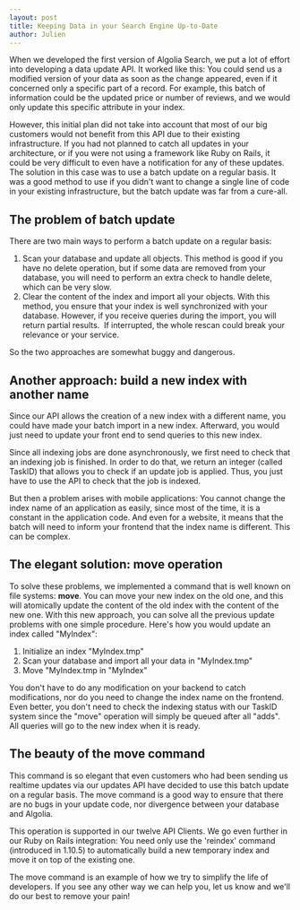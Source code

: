 ```yaml
---
layout: post
title: Keeping Data in your Search Engine Up-to-Date
author: Julien
---
```


When we developed the first version of Algolia Search, we put a lot of effort
into developing a data update API. It worked like this: You could send us a
modified version of your data as soon as the change appeared, even if it
concerned only a specific part of a record. For example, this batch of
information could be the updated price or number of reviews, and we would only
update this specific attribute in your index.

However, this initial plan did not take into account that most of our big
customers would not benefit from this API due to their existing
infrastructure. If you had not planned to catch all updates in your
architecture, or if you were not using a framework like Ruby on Rails, it
could be very difficult to even have a notification for any of these updates.
The solution in this case was to use a batch update on a regular basis. It was
a good method to use if you didn't want to change a single line of code in
your existing infrastructure, but the batch update was far from a cure-all.

## The problem of batch update

There are two main ways to perform a batch update on a regular basis:

  1. Scan your database and update all objects. This method is good if you have no delete operation, but if some data are removed from your database, you will need to perform an extra check to handle delete, which can be very slow.
  2. Clear the content of the index and import all your objects. With this method, you ensure that your index is well synchronized with your database. However, if you receive queries during the import, you will return partial results.  If interrupted, the whole rescan could break your relevance or your service.

So the two approaches are somewhat buggy and dangerous.

## Another approach: build a new index with another name

Since our API allows the creation of a new index with a different name, you
could have made your batch import in a new index. Afterward, you would just
need to update your front end to send queries to this new index.

Since all indexing jobs are done asynchronously, we first need to check that
an indexing job is finished. In order to do that, we return an integer (called
TaskID) that allows you to check if an update job is applied. Thus, you just
have to use the API to check that the job is indexed.

But then a problem arises with mobile applications: You cannot change the
index name of an application as easily, since most of the time, it is a
constant in the application code. And even for a website, it means that the
batch will need to inform your frontend that the index name is different. This
can be complex.

## The elegant solution: move operation

To solve these problems, we implemented a command that is well known on file
systems: **move**. You can move your new index on the old one, and this will
atomically update the content of the old index with the content of the new
one. With this new approach, you can solve all the previous update problems
with one simple procedure. Here's how you would update an index called
"MyIndex":

  1. Initialize an index "MyIndex.tmp"
  2. Scan your database and import all your data in "MyIndex.tmp"
  3. Move "MyIndex.tmp in "MyIndex"

You don't have to do any modification on your backend to catch modifications,
nor do you need to change the index name on the frontend. Even better, you
don't need to check the indexing status with our TaskID system since the
"move" operation will simply be queued after all "adds". All queries will go
to the new index when it is ready.

## The beauty of the move command

This command is so elegant that even customers who had been sending us
realtime updates via our updates API have decided to use this batch update on
a regular basis. The move command is a good way to ensure that there are no
bugs in your update code, nor divergence between your database and Algolia.

This operation is supported in our twelve API Clients. We go even further in
our Ruby on Rails integration: You need only use the 'reindex' command
(introduced in 1.10.5) to automatically build a new temporary index and move
it on top of the existing one.

The move command is an example of how we try to simplify the life of
developers. If you see any other way we can help you, let us know and we'll do
our best to remove your pain!


